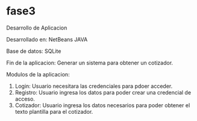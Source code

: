 # fase3
Desarrollo de Aplicacion


Desarrollado en: NetBeans JAVA

Base de datos: SQLite

Fin de la aplicacion: Generar un sistema para obtener un cotizador.

Modulos de la aplicacion:
  1. Login: Usuario necesitara las credenciales para pdoer acceder.
  2. Registro: Usuario ingresa los datos para poder crear una credencial de acceso.
  3. Cotizador: Usuario ingresa los datos necesarios para poder obtener el texto plantilla para el cotizador.

